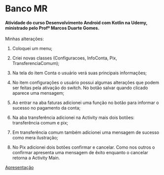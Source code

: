 # Banco MR

#### Atividade do curso Desenvolvimento Android com Kotlin na Udemy, ministrado pelo Profº Marcos Duarte Gomes.

Minhas alterações:

1. Coloquei um menu;

2. Criei novas classes (Configuracoes, InfoConta, Pix, TransferenciaComum);

3. Na tela do item Conta o usuário verá suas principais informações;

4. No item configurações o usuário possui algumas alterações que podem ser feitas pela ativação do switch. No botão salvar quando clicado aparece uma mensagem; 

5. Ao entrar na aba faturas adicionei uma função no botão para informar o sucesso no pagamento da conta;

6. Na aba transferência adicionei na Activity mais dois botões: transferência comum e pix;

7. Em transferência comum também adicionei uma mensagem de sucesso como mera ilustração;

8. No Pix adicionei dois botões confirmar e cancelar. Como nos outros o confirmar apresenta uma mensagem de êxito enquanto o cancelar retorna a Activity Main.

   

[Apresentação](https://youtu.be/MhW7ZAQViZA)

